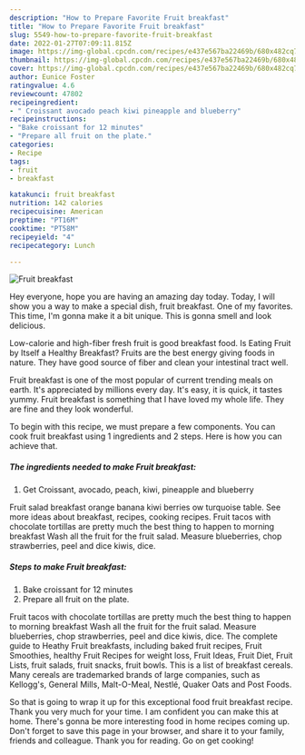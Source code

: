 ```yaml
---
description: "How to Prepare Favorite Fruit breakfast"
title: "How to Prepare Favorite Fruit breakfast"
slug: 5549-how-to-prepare-favorite-fruit-breakfast
date: 2022-01-27T07:09:11.815Z
image: https://img-global.cpcdn.com/recipes/e437e567ba22469b/680x482cq70/fruit-breakfast-recipe-main-photo.jpg
thumbnail: https://img-global.cpcdn.com/recipes/e437e567ba22469b/680x482cq70/fruit-breakfast-recipe-main-photo.jpg
cover: https://img-global.cpcdn.com/recipes/e437e567ba22469b/680x482cq70/fruit-breakfast-recipe-main-photo.jpg
author: Eunice Foster
ratingvalue: 4.6
reviewcount: 47802
recipeingredient:
- " Croissant avocado peach kiwi pineapple and blueberry"
recipeinstructions:
- "Bake croissant for 12 minutes"
- "Prepare all fruit on the plate."
categories:
- Recipe
tags:
- fruit
- breakfast

katakunci: fruit breakfast 
nutrition: 142 calories
recipecuisine: American
preptime: "PT16M"
cooktime: "PT58M"
recipeyield: "4"
recipecategory: Lunch

---
```



![Fruit breakfast](https://img-global.cpcdn.com/recipes/e437e567ba22469b/680x482cq70/fruit-breakfast-recipe-main-photo.jpg)

Hey everyone, hope you are having an amazing day today. Today, I will show you a way to make a special dish, fruit breakfast. One of my favorites. This time, I'm gonna make it a bit unique. This is gonna smell and look delicious.

Low-calorie and high-fiber fresh fruit is good breakfast food. Is Eating Fruit by Itself a Healthy Breakfast? Fruits are the best energy giving foods in nature. They have good source of fiber and clean your intestinal tract well.

Fruit breakfast is one of the most popular of current trending meals on earth. It's appreciated by millions every day. It's easy, it is quick, it tastes yummy. Fruit breakfast is something that I have loved my whole life. They are fine and they look wonderful.


To begin with this recipe, we must prepare a few components. You can cook fruit breakfast using 1 ingredients and 2 steps. Here is how you can achieve that.

<!--inarticleads1-->

##### The ingredients needed to make Fruit breakfast:

1. Get  Croissant, avocado, peach, kiwi, pineapple and blueberry


Fruit salad breakfast orange banana kiwi berries ow turquoise table. See more ideas about breakfast, recipes, cooking recipes. Fruit tacos with chocolate tortillas are pretty much the best thing to happen to morning breakfast Wash all the fruit for the fruit salad. Measure blueberries, chop strawberries, peel and dice kiwis, dice. 

<!--inarticleads2-->

##### Steps to make Fruit breakfast:

1. Bake croissant for 12 minutes
1. Prepare all fruit on the plate.


Fruit tacos with chocolate tortillas are pretty much the best thing to happen to morning breakfast Wash all the fruit for the fruit salad. Measure blueberries, chop strawberries, peel and dice kiwis, dice. The complete guide to Heathy Fruit breakfasts, including baked fruit recipes, Fruit Smoothies, healthy Fruit Recipes for weight loss, Fruit Ideas, Fruit Diet, Fruit Lists, fruit salads, fruit snacks, fruit bowls. This is a list of breakfast cereals. Many cereals are trademarked brands of large companies, such as Kellogg&#39;s, General Mills, Malt-O-Meal, Nestlé, Quaker Oats and Post Foods. 

So that is going to wrap it up for this exceptional food fruit breakfast recipe. Thank you very much for your time. I am confident you can make this at home. There's gonna be more interesting food in home recipes coming up. Don't forget to save this page in your browser, and share it to your family, friends and colleague. Thank you for reading. Go on get cooking!

